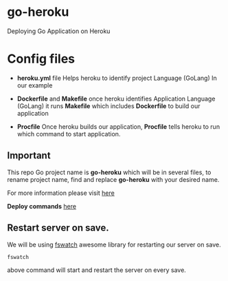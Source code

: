 # go-heroku
Deploying Go Application on Heroku

# Config files

* **heroku.yml** file Helps heroku to identify project Language (GoLang) In our example

* **Dockerfile** and **Makefile** once heroku identifies Application Language (GoLang) it runs **Makefile** which includes **Dockerfile** to build our application

* **Procfile** Once heroku builds our application, **Procfile** tells heroku to run which command to start application.

## Important

This repo Go project name is **go-heroku** which will be in several files, to rename project name, find and replace **go-heroku** with your desired name.

For more information please visit [here](https://devcenter.heroku.com/articles/getting-started-with-go)

**Deploy commands** [here](https://devcenter.heroku.com/articles/getting-started-with-go#deploy-the-app)

## Restart server on save.

We will be using [fswatch](https://github.com/codeskyblue/fswatch) awesome library for restarting our server on save.

```cmd
fswatch
```
above command will start and restart the server on every save.